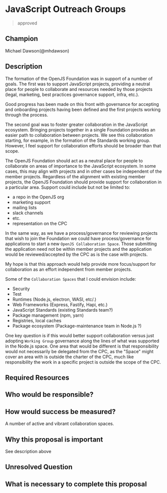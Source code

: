 # JavaScript Outreach Groups
>  approved

## Champion

Michael Dawson(@mhdawson)

## Description


The formation of the OpenJS Foundation was in support of a number of goals. 
The first was to support JavaScript projects, providing a neutral place for people to collaborate and resources needed by those projects (legal, marketing, best practices governance support, infra, etc.).

Good progress has been made on this front with governance for accepting and onboarding projects having been defined and the first projects working through the process.

The second goal was to foster greater collaboration in the JavaScript ecosystem.  Bringing
projects together in a single Foundation provides an easier path to collaboration between projects. We see this collaboration starting,  for example, in the formation of the Standards
working group. However, I feel support for collaboration efforts should be broader than that scope.

The OpenJS Foundation should act as a neutral place for people to collaborate on areas of
importance to the JavaScript ecosystem. In some cases, this may align with projects and in
other cases be independent of the member projects. Regardless of the alignment with existing
member projects, the OpenJS Foundation should provide support for collaboration in
a particular area.  Support could include but not be limited to:
* a repo in the OpenJS org
* marketing support
* mailing lists
* slack channels
* etc.
* representation on the CPC

In the same way, as we have a process/governance for reviewing projects that wish to join
the Foundation we could have process/governance for applications to start a new
`OpenJS Collaboration Space`.  Those submitting the application need not be within
member projects and the application would be reviewed/accepted by the CPC as is the
case with projects.

My hope is that this approach would help provide more focus/support for collaboration
as an effort independent from member projects.

Some of the `Collaboration Spaces` that I could envision include:

* Security 
* Test
* Runtimes (Node.js, electron, WASI, etc/.)
* Web Frameworks (Express, Fastify, Hapi, etc.)
* JavaScript Standards (existing Standards team?)
* Package management (npm, yarn)
* Registries, local caches
* Package ecosystem (Package-maintenance team in Node.js ?)


One key question is if this would better support collaboration versus just
adopting `Working Group` governance along the lines of what was supported
in the Node.js space. One area that would be different is that responsibility
would not necessarily be delegated from the CPC, as the "Space" might cover
an area with is outside the charter of the CPC, much like responsibility the
work in a specific project is outside the scope of the CPC.



## Required Resources


## Who would be responsible?


## How would success be measured?

A number of active and vibrant collaboration spaces.


## Why this proposal is important

See description above


## Unresolved Question


## What is necessary to complete this proposal

